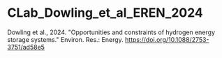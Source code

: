 # CLab_Dowling_et_al_EREN_2024
Dowling et al., 2024. "Opportunities and constraints of hydrogen energy storage systems." Environ. Res.: Energy. https://doi.org/10.1088/2753-3751/ad58e5
